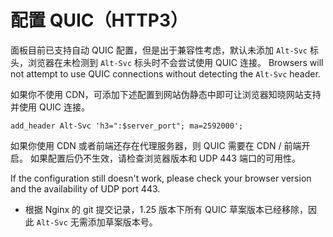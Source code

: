 # 配置 QUIC（HTTP3）

面板目前已支持自动 QUIC 配置，但是出于兼容性考虑，默认未添加 `Alt-Svc` 标头，浏览器在未检测到 `Alt-Svc` 标头时不会尝试使用
QUIC 连接。 Browsers will not attempt to use QUIC connections without detecting the `Alt-Svc` header.

如果你不使用 CDN，可添加下述配置到网站伪静态中即可让浏览器知晓网站支持并使用 QUIC 连接。

```
add_header Alt-Svc 'h3=":$server_port"; ma=2592000';
```

如果你使用 CDN 或者前端还存在代理服务器，则 QUIC 需要在 CDN / 前端开启。
如果配置后仍不生效，请检查浏览器版本和 UDP 443 端口的可用性。

If the configuration still doesn't work, please check your browser version and the availability of UDP port 443.

- 根据 Nginx 的 git 提交记录，1.25 版本下所有 QUIC 草案版本已经移除，因此 `Alt-Svc` 无需添加草案版本号。
